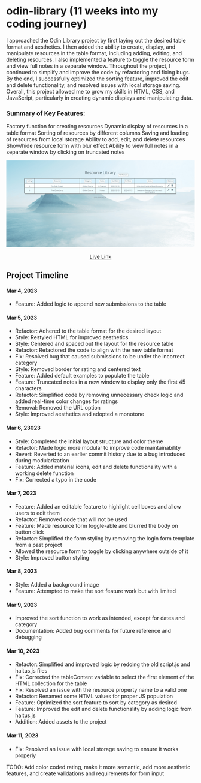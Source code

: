 # odin-library (11 weeks into my coding journey)
I approached the Odin Library project by first laying out the desired table format and aesthetics. I then added the ability to create, display, and manipulate resources in the table format, including adding, editing, and deleting resources. I also implemented a feature to toggle the resource form and view full notes in a separate window. Throughout the project, I continued to simplify and improve the code by refactoring and fixing bugs. By the end, I successfully optimized the sorting feature, improved the edit and delete functionality, and resolved issues with local storage saving. Overall, this project allowed me to grow my skills in HTML, CSS, and JavaScript, particularly in creating dynamic displays and manipulating data.


### Summary of Key Features:
Factory function for creating resources
Dynamic display of resources in a table format
Sorting of resources by different columns
Saving and loading of resources from local storage
Ability to add, edit, and delete resources
Show/hide resource form with blur effect
Ability to view full notes in a separate window by clicking on truncated notes

![Project Animation](library.gif)
<p align="center">
<a href="https://hyuncafe.github.io/odin-library/" target="_blank">Live Link</a>
</p>

## Project Timeline

#### Mar 4, 2023

* Feature: Added logic to append new submissions to the table

#### Mar 5, 2023

* Refactor: Adhered to the table format for the desired layout
* Style: Restyled HTML for improved aesthetics
* Style: Centered and spaced out the layout for the resource table
* Refactor: Refactored the code to align with the new table format
* Fix: Resolved bug that caused submissions to be under the incorrect category
* Style: Removed border for rating and centered text
* Feature: Added default examples to populate the table
* Feature: Truncated notes in a new window to display only the first 45 characters
* Refactor: Simplified code by removing unnecessary check logic and added real-time color changes for ratings
* Removal: Removed the URL option
* Style: Improved aesthetics and adopted a monotone 

#### Mar 6, 23023

* Style: Completed the initial layout structure and color theme
* Refactor: Made logic more modular to improve code maintainability
* Revert: Reverted to an earlier commit history due to a bug introduced during modularization
* Feature: Added material icons, edit and delete functionality with a working delete function
* Fix: Corrected a typo in the code

#### Mar 7, 2023

* Feature: Added an editable feature to highlight cell boxes and allow users to edit them
* Refactor: Removed code that will not be used
* Feature: Made resource form toggle-able and blurred the body on button click
* Refactor: Simplified the form styling by removing the login form template from a past project
* Allowed the resource form to toggle by clicking anywhere outside of it
* Style: Improved button styling
#### Mar 8, 2023

* Style: Added a background image
* Feature: Attempted to make the sort feature work but with limited 

#### Mar 9, 2023

* Improved the sort function to work as intended, except for dates and category
* Documentation: Added bug comments for future reference and debugging

#### Mar 10, 2023

* Refactor: Simplified and improved logic by redoing the old script.js and haitus.js files
* Fix: Corrected the tableContent variable to select the first element of the HTML collection for the table
* Fix: Resolved an issue with the resource property name to a valid one
* Refactor: Renamed some HTML values for proper JS population
* Feature: Optimized the sort feature to sort by category as desired
* Feature: Improved the edit and delete functionality by adding logic from haitus.js
* Addition: Added assets to the project
  
#### Mar 11, 2023

* Fix: Resolved an issue with local storage saving to ensure it works properly


TODO: Add color coded rating, make it more semantic, add more aesthetic features, and create validations and requirements for form input
